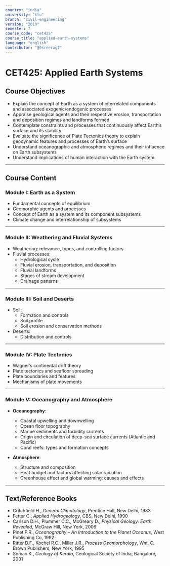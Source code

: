 ```yaml
---
country: "india"
university: "ktu"
branch: "civil-engineering"
version: "2019"
semester: 7
course_code: "cet425"
course_title: "applied-earth-systems"
language: "english"
contributor: "@9sreerag7"
---
```


# CET425: Applied Earth Systems

## Course Objectives

- Explain the concept of Earth as a system of interrelated components and associated exogenic/endogenic processes  
- Appraise geological agents and their respective erosion, transportation and deposition regimes and landforms formed  
- Contemplate constraints and processes that continuously affect Earth’s surface and its stability  
- Evaluate the significance of Plate Tectonics theory to explain geodynamic features and processes of Earth’s surface  
- Understand oceanographic and atmospheric regimes and their influence on Earth subsystems  
- Understand implications of human interaction with the Earth system  

---

## Course Content

### Module I: Earth as a System

- Fundamental concepts of equilibrium  
- Geomorphic agents and processes  
- Concept of Earth as a system and its component subsystems  
- Climate change and interrelationship of subsystems  

---

### Module II: Weathering and Fluvial Systems

- Weathering: relevance, types, and controlling factors  
- Fluvial processes:  
  - Hydrological cycle  
  - Fluvial erosion, transportation, and deposition  
  - Fluvial landforms  
  - Stages of stream development  
  - Drainage patterns  

---

### Module III: Soil and Deserts

- Soil:  
  - Formation and controls  
  - Soil profile  
  - Soil erosion and conservation methods  
- Deserts:  
  - Distribution and controls  

---

### Module IV: Plate Tectonics

- Wagner’s continental drift theory  
- Plate tectonics and seafloor spreading  
- Plate boundaries and features  
- Mechanisms of plate movements  

---

### Module V: Oceanography and Atmosphere

- **Oceanography**:  
  - Coastal upwelling and downwelling  
  - Ocean floor topography  
  - Marine sediments and turbidity currents  
  - Origin and circulation of deep-sea surface currents (Atlantic and Pacific)  
  - Coral reefs: types and formation concepts  

- **Atmosphere**:  
  - Structure and composition  
  - Heat budget and factors affecting solar radiation  
  - Greenhouse effect and global warming: causes and effects  

---

## Text/Reference Books

- Critchfield H., *General Climatology*, Prentice Hall, New Delhi, 1983  
- Fetter C., *Applied Hydrogeology*, CBS, New Delhi, 1990  
- Carlson D.H., Plummer C.C., McGreary D., *Physical Geology: Earth Revealed*, McGraw Hill, New York, 2006  
- Pinet P.R., *Oceanography – An Introduction to the Planet Oceanus*, West Publishing Co, 1992  
- Ritter D.F., Kochel R.C., Miller J.R., *Process Geomorphology*, Wm. C. Brown Publishers, New York, 1995  
- Soman K., *Geology of Kerala*, Geological Society of India, Bangalore, 2001  
